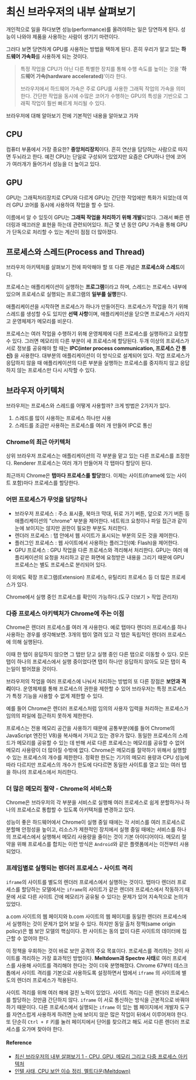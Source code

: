 # 최신 브라우저의 내부 살펴보기

개인적으로 일을 하다보면 성능(performance)를 올려야하는 일은 당연하게 된다. 성능이 나와야 제품을 사용하는 사람이 생기기 마련이다.

그러다 보면 당연하게 GPU를 사용하는 방법을 택하게 된다. 흔히 우리가 알고 있는 **하드웨어 가속화**를 사용하게 되는 것이다. 

> 특정 작업을 CPU가 아닌 다른 특별한 장치를 통해 수행 속도를 높이는 것을 
> '**하드웨어 가속(hardware accelerated)**'이라 한다. 
> 
> 브라우저에서 하드웨어 가속은 주로 GPU를 사용한 그래픽 작업의 가속을 의미한다. 
> 간단한 작업을 동시에 수많은 코어가 수행하는 GPU의 특성을 기반으로 그래픽 작업이 훨씬 빠르게 처리될 수 있다.

브라우저에 대해 알아보기 전에 기본적인 내용을 알아보고 가자

## CPU

컴퓨터 부품에서 가장 중요한? **중앙처리장치**이다. 흔히 연산을 담당하는 사람으로 따지면 두뇌라고 한다. 예전 CPU는 단일로 구성되어 있었지만 요즘은 CPU하나 안에 코어가 여러개가 들어가서 성능을 더 높이고 있다. 

## GPU

GPU는 그래픽처리장치로 CPU와 다르게 GPU는 간단한 작업에만 특화가 되었는데 여러 GPU 코어를 동시에 사용하여 작업을 할 수 있다.

이름에서 알 수 있듯이 GPU는 **그래픽 작업을 처리하기 위해 개발**되었다. 그래서 빠른 렌더링과 매끄러운 표현을 하는데 관련되어있다. 최근 몇 년 동안 GPU 가속을 통해 GPU가 단독으로 처리할 수 있는 계산이 점점 더 많아졌다.

## 프로세스와 스레드(Process and Thread)

브라우저 아키텍처를 살펴보기 전에 파악해야 할 또 다른 개념은 **프로세스와 스레드**이다. 

프로세스는 애플리케이션이 실행하는 **프로그램**이라고 하며, 스레드는 프로세스 내부에 있으며 프로세스로 실행되는 프로그램의 **일부를 실행**한다.

애플리케이션을 시작하면 프로세스가 하나가 만들어진다. 프로세스가 작업을 하기 위해 스레드를 생성할 수도 있지만 **선택 사항**이며, 애플리케이션을 닫으면 프로세스가 사라지고 운영체제가 메모리를 비운다.

프로세스는 여러 작업을 수행하기 위해 운영체제에 다른 프로세스를 실행하라고 요청할 수 있다. 그러면 메모리의 다른 부분이 새 프로세스에 할당된다. 두개 이상의 프로세스가 서로 정보를 공유해야 할 때는 **IPC(inter process communication, 프로세스 간 통신)** 을 사용한다. 대부분의 애플리케이션이 이 방식으로 설계되어 있다. 작업 프로세스가 응답하지 않을 때 애플리케이션의 다른 부분을 실행하는 프로세스를 중지하지 않고 응답하지 않는 프로세스만 다시 시작할 수 있다.

## 브라우저 아키텍처

브라우저는 프로세스와 스레드를 어떻게 사용할까? 크게 방법은 2가지가 있다.

1. 스레드를 많이 사용하는 프로세스 하나만 사용
2. 스레드를 조금만 사용하는 프로세스를 여러 개 만들어 IPC로 통신

### **Chrome의 최근 아키텍처**

상위 브라우저 프로세스는 애플리케이션의 각 부분을 맡고 있는 다른 프로세스를 조정한다. Renderer 프로세스는 여러 개가 만들어져 각 탭마다 할당이 된다. 

최근까지 Chrome은 **탭마다 프로세스를 할당**했다. 이제는 사이트(iframe에 있는 사이트 포함)마다 프로세스를 할당한다.

### **어떤 프로세스가 무엇을 담당하나**

- 브라우저 프로세스	 : 주소 표시줄, 북마크 막대, 뒤로 가기 버튼, 앞으로 가기 버튼 등 애플리케이션의 "chrome" 부분을 제어한다. 네트워크 요청이나 파일 접근과 같이 눈에 보이지는 않지만 권한이 필요한 부분도 처리한다.
- 렌더러 프로세스	: 탭 안에서 웹 사이트가 표시되는 부분의 모든 것을 제어한다.
- 플러그인 프로세스	: 웹 사이트에서 사용하는 플러그인(예: Flash)을 제어한다.
- GPU 프로세스 : GPU 작업을 다른 프로세스와 격리해서 처리한다. GPU는 여러 애플리케이션의 요청을 처리하고 같은 화면에 요청받은 내용을 그리기 때문에 GPU 프로세스는 별도 프로세스로 분리되어 있다.

이 외에도 확장 프로그램(Extension) 프로세스, 유틸리티 프로세스 등 더 많은 프로세스가 있다.

Chrome에서 실행 중인 프로세스를 확인이 가능하다.(도구 더보기 > 작업 관리자) 

### **다중 프로세스 아키텍처가 Chrome에 주는 이점**

Chrome은 렌더러 프로세스를 여러 개 사용한다. 예로 탭마다 렌더러 프로세스를 하나 사용하는 경우를 생각해보면. 3개의 탭이 열려 있고 각 탭은 독립적인 렌더러 프로세스에 의해 실행된다. 

이때 한 탭이 응답하지 않으면 그 탭만 닫고 실행 중인 다른 탭으로 이동할 수 있다. 모든 탭이 하나의 프로세스에서 실행 중이었다면 탭이 하나만 응답하지 않아도 모든 탭이 죽는일이 벌어졌을 것이다.

브라우저의 작업을 여러 프로세스에 나눠서 처리하는 방법의 또 다른 장점은 **보안과 격리**이다. 운영체제를 통해 프로세스의 권한을 제한할 수 있어 브라우저는 특정 프로세스가 특정 기능을 사용할 수 없게 제한할 수 있다. 

예를 들어 Chrome은 렌더러 프로세스처럼 임의의 사용자 입력을 처리하는 프로세스가 임의의 파일에 접근하지 못하게 제한한다.

프로세스는 전용 메모리 공간을 사용하기 때문에 공통부분(예를 들어 Chrome의 JavaScript 엔진인 V8)을 복사해서 가지고 있는 경우가 많다. 동일한 프로세스의 스레드가 메모리를 공유할 수 있는 데 반해 서로 다른 프로세스는 메모리를 공유할 수 없어 메모리 사용량이 더 많아질 수밖에 없다. Chrome은 메모리를 절약하기 위해서 실행할 수 있는 프로세스의 개수를 제한한다. 정확한 한도는 기기의 메모리 용량과 CPU 성능에 따라 다르지만 프로세스의 개수가 한도에 다다르면 동일한 사이트를 열고 있는 여러 탭을 하나의 프로세스에서 처리한다.

### 더 많은 메모리 절약 - Chrome의 서비스화

Chrome은 브라우저의 각 부분을 서비스로 실행해 여러 프로세스로 쉽게 분할하거나 하나의 프로세스로 통합할 수 있도록 아키텍처를 변경하고 있다.

성능이 좋은 하드웨어에서 Chrome이 실행 중일 때에는 각 서비스를 여러 프로세스로 분할해 안정성을 높이고, 리소스가 제한적인 장치에서 실행 중일 때에는 서비스를 하나의 프로세스에서 실행해서 메모리 사용량을 줄이는 것이 기본 아이디어이다. 메모리 절약을 위해 프로세스를 합치는 이런 방식은 `Android`와 같은 플랫폼에서는 이전부터 사용되었다.

### 프레임별로 실행되는 렌더러 프로세스 - 사이트 격리

`iframe`의 사이트를 별도의 렌더러 프로세스에서 실행하는 것이다. 탭마다 렌더러 프로세스를 할당하는 모델에서는 `iframe`의 사이트가 같은 렌더러 프로세스에서 작동하기 때문에 서로 다른 사이트 간에 메모리가 공유될 수 있다는 문제가 있어 지속적으로 논의가 있었다. 

a.com 사이트의 웹 페이지와 b.com 사이트의 웹 페이지를 동일한 렌더러 프로세스에서 실행하는 것이 문제가 없어 보일 수 있다. 하지만 동일 출처 정책(same origin policy)은 웹 보안 모델의 핵심이다. 한 사이트는 동의 없이 다른 사이트의 데이터에 접근할 수 없어야 한다. 

이 정책을 우회하는 것이 바로 보안 공격의 주요 목표이다. 프로세스를 격리하는 것이 사이트를 격리하는 가장 효과적인 방법이다. **Meltdown과 Spectre 사태**로 여러 프로세스를 사용해 사이트를 격리해야 한다는 것이 더욱 분명해졌다. Chrome 67부터 데스크톱에서 사이트 격리를 기본으로 사용하도록 설정하면서 탭에서 `iframe` 의 사이트에 별도의 렌더러 프로세스가 적용된다.

사이트 격리를 위해 여러 해에 걸친 노력이 있었다. 사이트 격리는 다른 렌더러 프로세스를 할당하는 것만큼 간단하지 않다. `iframe` 이 서로 통신하는 방식을 근본적으로 바꿔야 하기 때문이다. 다른 프로세스에서 실행되는 `iframe` 이 있는 웹 페이지에서 개발자 도구를 자연스럽게 사용하게 하려면 눈에 보이지 않은 많은 작업이 뒤에서 이루어져야 한다. 또 단순히 `Ctrl + F` 키를 눌러 페이지에서 단어를 찾으려고 해도 서로 다른 렌더러 프로세스를 오가며 찾아야 한다.

#### Reference

- [최신 브라우저의 내부 살펴보기 1 - CPU, GPU, 메모리 그리고 다중 프로세스 아키텍처](https://d2.naver.com/helloworld/2922312)
- [인텔 사태, CPU 보안 이슈 정리, 멜트다운(Meltdown)](https://fillin.tistory.com/259)
